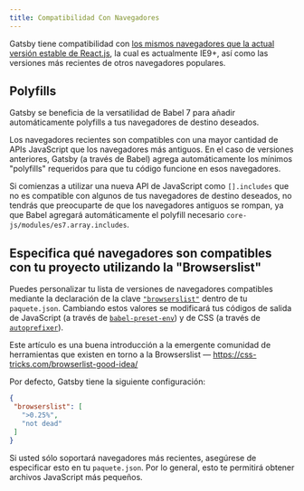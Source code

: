 ```yaml
---
title: Compatibilidad Con Navegadores
---
```


Gatsby tiene compatibilidad con
[los mismos navegadores que la actual versión estable de React.js](https://facebook.github.io/react/docs/react-dom.html#browser-support),
la cual es actualmente IE9+, así como las versiones más recientes de otros navegadores populares.

## Polyfills

Gatsby se beneficia de la versatilidad de Babel 7 para añadir automáticamente polyfills
a tus navegadores de destino deseados.

Los navegadores recientes son compatibles con una mayor cantidad de APIs JavaScript que los navegadores
más antiguos. En el caso de versiones anteriores, Gatsby (a través de Babel) agrega automáticamente
los mínimos "polyfills" requeridos para que tu código funcione en esos navegadores.

Si comienzas a utilizar una nueva API de JavaScript como `[].includes` que no es
compatible con algunos de tus navegadores de destino deseados, no tendrás que preocuparte de que
los navegadores antiguos se rompan, ya que Babel agregará automáticamente el polyfill
necesario `core-js/modules/es7.array.includes`.

## Especifica qué navegadores son compatibles con tu proyecto utilizando la "Browserslist"

Puedes personalizar tu lista de versiones de navegadores compatibles mediante la declaración de
la clave [`"browserslist"`](https://github.com/ai/browserslist) dentro de tu `paquete.json`.
Cambiando estos valores se modificará tus códigos de salida de JavaScript (a través de
[`babel-preset-env`](https://github.com/babel/babel-preset-env#targetsbrowsers))
y de CSS (a través de [`autoprefixer`](https://github.com/postcss/autoprefixer)).

Este artículo es una buena introducción a la emergente comunidad de herramientas que
existen en torno a la Browserslist — https://css-tricks.com/browserlist-good-idea/

Por defecto, Gatsby tiene la siguiente configuración:

```javascript:title=package.json
{
 "browserslist": [
   ">0.25%",
   "not dead"
 ]
}
```

Si usted sólo soportará navegadores más recientes, asegúrese de especificar esto en tu
`paquete.json`. Por lo general, esto te permitirá obtener archivos JavaScript más pequeños.
